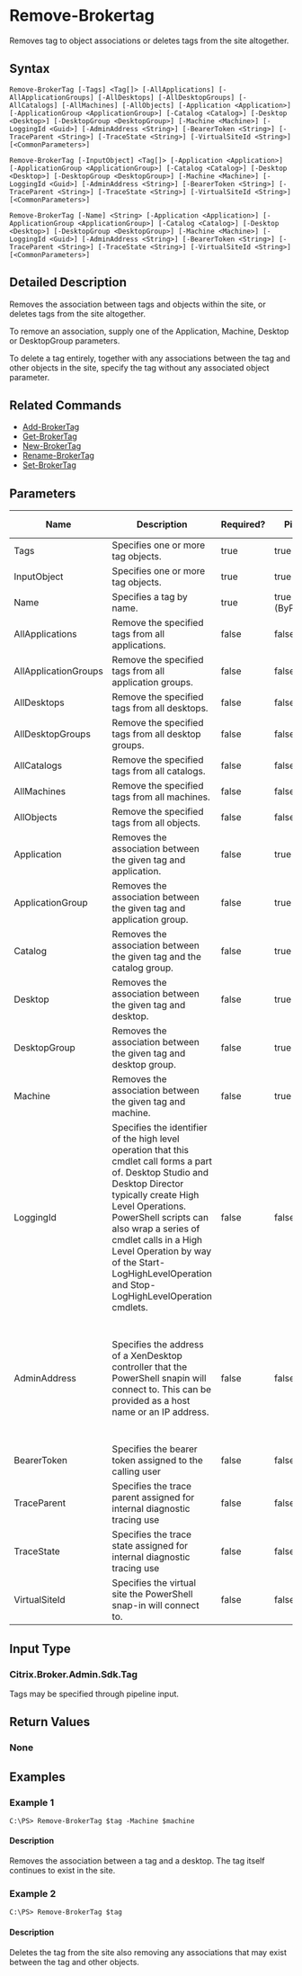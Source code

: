 ﻿
# Remove-Brokertag
Removes tag to object associations or deletes tags from the site altogether.
## Syntax

```
Remove-BrokerTag [-Tags] <Tag[]> [-AllApplications] [-AllApplicationGroups] [-AllDesktops] [-AllDesktopGroups] [-AllCatalogs] [-AllMachines] [-AllObjects] [-Application <Application>] [-ApplicationGroup <ApplicationGroup>] [-Catalog <Catalog>] [-Desktop <Desktop>] [-DesktopGroup <DesktopGroup>] [-Machine <Machine>] [-LoggingId <Guid>] [-AdminAddress <String>] [-BearerToken <String>] [-TraceParent <String>] [-TraceState <String>] [-VirtualSiteId <String>] [<CommonParameters>]  
  
Remove-BrokerTag [-InputObject] <Tag[]> [-Application <Application>] [-ApplicationGroup <ApplicationGroup>] [-Catalog <Catalog>] [-Desktop <Desktop>] [-DesktopGroup <DesktopGroup>] [-Machine <Machine>] [-LoggingId <Guid>] [-AdminAddress <String>] [-BearerToken <String>] [-TraceParent <String>] [-TraceState <String>] [-VirtualSiteId <String>] [<CommonParameters>]  
  
Remove-BrokerTag [-Name] <String> [-Application <Application>] [-ApplicationGroup <ApplicationGroup>] [-Catalog <Catalog>] [-Desktop <Desktop>] [-DesktopGroup <DesktopGroup>] [-Machine <Machine>] [-LoggingId <Guid>] [-AdminAddress <String>] [-BearerToken <String>] [-TraceParent <String>] [-TraceState <String>] [-VirtualSiteId <String>] [<CommonParameters>]
```

## Detailed Description
Removes the association between tags and objects within the site, or deletes tags from the site altogether.

To remove an association, supply one of the Application, Machine, Desktop or DesktopGroup parameters.

To delete a tag entirely, together with any associations between the tag and other objects in the site, specify the tag without any associated object parameter.


## Related Commands

* [Add-BrokerTag](../Add-BrokerTag/)
* [Get-BrokerTag](../Get-BrokerTag/)
* [New-BrokerTag](../New-BrokerTag/)
* [Rename-BrokerTag](../Rename-BrokerTag/)
* [Set-BrokerTag](../Set-BrokerTag/)
## Parameters
| Name   | Description | Required? | Pipeline Input | Default Value |
| --- | --- | --- | --- | --- |
| Tags | Specifies one or more tag objects. | true | true (ByValue) |  |
| InputObject | Specifies one or more tag objects. | true | true (ByValue) |  |
| Name | Specifies a tag by name. | true | true (ByPropertyName) |  |
| AllApplications | Remove the specified tags from all applications. | false | false |  |
| AllApplicationGroups | Remove the specified tags from all application groups. | false | false |  |
| AllDesktops | Remove the specified tags from all desktops. | false | false |  |
| AllDesktopGroups | Remove the specified tags from all desktop groups. | false | false |  |
| AllCatalogs | Remove the specified tags from all catalogs. | false | false |  |
| AllMachines | Remove the specified tags from all machines. | false | false |  |
| AllObjects | Remove the specified tags from all objects. | false | false |  |
| Application | Removes the association between the given tag and application. | false | true (ByValue) |  |
| ApplicationGroup | Removes the association between the given tag and application group. | false | true (ByValue) |  |
| Catalog | Removes the association between the given tag and the catalog group. | false | true (ByValue) |  |
| Desktop | Removes the association between the given tag and desktop. | false | true (ByValue) |  |
| DesktopGroup | Removes the association between the given tag and desktop group. | false | true (ByValue) |  |
| Machine | Removes the association between the given tag and machine. | false | true (ByValue) |  |
| LoggingId | Specifies the identifier of the high level operation that this cmdlet call forms a part of. Desktop Studio and Desktop Director typically create High Level Operations. PowerShell scripts can also wrap a series of cmdlet calls in a High Level Operation by way of the Start-LogHighLevelOperation and Stop-LogHighLevelOperation cmdlets. | false | false |  |
| AdminAddress | Specifies the address of a XenDesktop controller that the PowerShell snapin will connect to. This can be provided as a host name or an IP address. | false | false | Localhost. Once a value is provided by any cmdlet, this value will become the default. |
| BearerToken | Specifies the bearer token assigned to the calling user | false | false |  |
| TraceParent | Specifies the trace parent assigned for internal diagnostic tracing use | false | false |  |
| TraceState | Specifies the trace state assigned for internal diagnostic tracing use | false | false |  |
| VirtualSiteId | Specifies the virtual site the PowerShell snap-in will connect to. | false | false |  |

## Input Type

### Citrix.Broker.Admin.Sdk.Tag
Tags may be specified through pipeline input.
## Return Values

### None

## Examples

### Example 1

```
C:\PS> Remove-BrokerTag $tag -Machine $machine
```

#### Description
Removes the association between a tag and a desktop. The tag itself continues to exist in the site.
### Example 2

```
C:\PS> Remove-BrokerTag $tag
```

#### Description
Deletes the tag from the site also removing any associations that may exist between the tag and other objects.
